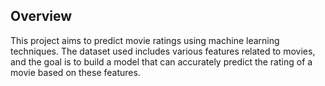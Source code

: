 ## Overview

This project aims to predict movie ratings using machine learning techniques. The dataset used includes various features related to movies, and the goal is to build a model that can accurately predict the rating of a movie based on these features.
